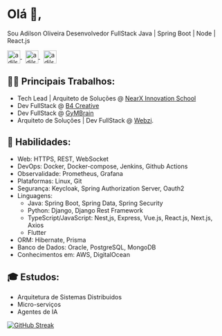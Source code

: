 # Olá 👋, 
Sou Adilson Oliveira Desenvolvedor FullStack Java | Spring Boot | Node | React.js


<p align="left">
    <a href="https://twitter.com/adilsonoj" target="blank">
        <img align="center" src="https://raw.githubusercontent.com/rahuldkjain/github-profile-readme-generator/master/src/images/icons/Social/twitter.svg" alt="adilsonoj" height="30" width="30" />
    </a>&nbsp;   
    <a href="https://www.linkedin.com/in/adilson-oliveira-jr/" target="blank">
        <img align="center" src="https://raw.githubusercontent.com/rahuldkjain/github-profile-readme-generator/master/src/images/icons/Social/linked-in-alt.svg" alt="adilsonoj" height="30" width="30" />
    </a>&nbsp; 
    <a href="https://www.instagram.com/adilsondevbr/" target="blank">
        <img align="center" src="https://raw.githubusercontent.com/rahuldkjain/github-profile-readme-generator/master/src/images/icons/Social/instagram.svg" alt="adilsonoj" height="30" width="30" />
    </a>
</p>


## 👨‍🏭 Principais Trabalhos:

- Tech Lead | Arquiteto de Soluções @ [NearX Innovation School](https://nearx.com.br)
- Dev FullStack @ [B4 Creative](http://b4creative.com.br/)
- Dev FullStack @ [GyMBrain](http://www.gymbrain.com.br/)
- Arquiteto de Soluções | Dev FullStack @ [Webzi](https://webzi.com.br/).


## 🎯 Habilidades:

- Web: HTTPS, REST, WebSocket
- DevOps: Docker, Docker-compose, Jenkins, Github Actions
- Observalidade: Prometheus, Grafana
- Plataformas: Linux, Git
- Segurança: Keycloak, Spring Authorization Server, Oauth2
- Linguagens:
  - Java: Spring Boot, Spring Data, Spring Security
  - Python: Django, Django Rest Framework
  - TypeScript/JavaScript: Nest,js, Express, Vue.js, React.js, Next.js, Axios
  - Flutter
- ORM: Hibernate, Prisma
- Banco de Dados: Oracle, PostgreSQL, MongoDB
- Conhecimentos em: AWS, DigitalOcean


## 🎓 Estudos:

- Arquitetura de Sistemas Distribuidos
- Micro-serviços
- Agentes de IA


[![GitHub
Streak](http://github-readme-streak-stats.herokuapp.com?user=adilsonoj&theme=dark&date_format=M%35j%5B%2C%35Y%5D)](https://git.io/streak-stats)
